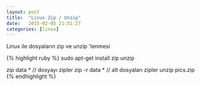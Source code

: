 ```yaml
---
layout: post
title:  "Linux Zip / Unzip"
date:   2015-02-05 21:51:27
categories: [linux]
---
```


Linux ile dosyaların zip ve unzip 'lenmesi 

{% highlight ruby %}
sudo apt-get install zip unzip

zip data * // dosyayı zipler
zip -r data * // alt dosyaları zipler
unzip  pics.zip
{% endhighlight %}